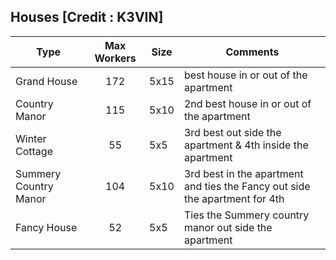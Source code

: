 ## Houses [Credit : K3VIN]

| Type                  | Max Workers | Size | Comments                                                                    |
|-----------------------|:-----------:|------|-----------------------------------------------------------------------------|
| Grand House           |     172     | 5x15 | best house in or out of the apartment                                       |
| Country Manor         |     115     | 5x10 | 2nd best house in or out of the apartment                                   |
| Winter Cottage        |      55     | 5x5  | 3rd best out side the apartment & 4th inside the apartment                  |
| Summery Country Manor |     104     | 5x10 | 3rd best in the apartment and ties the Fancy out side the apartment for 4th |
| Fancy House           |      52     | 5x5  | Ties the Summery country manor out side the apartment                       |
